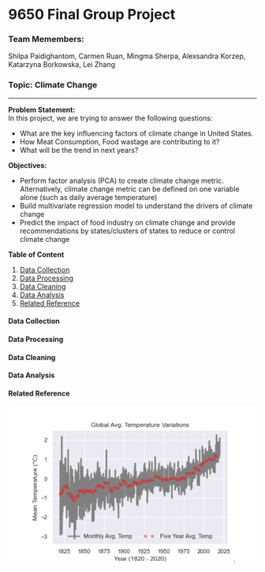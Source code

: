 
# 9650 Final Group Project

### Team Memembers: 
Shilpa Paidighantom, Carmen Ruan, Mingma Sherpa, 
Alexsandra Korzep, Katarzyna Borkowska, Lei Zhang
### Topic: Climate Change
---
**Problem Statement:**\
In this project, we are trying to answer the following questions:
* What are the key influencing factors of climate change in United States.
* How Meat Consumption, Food wastage are contributing to it?
* What will be the trend in next years?

**Objectives:**
* Perform factor analysis (PCA) to create climate change metric. Alternatively, climate change metric can be defined on one variable alone (such as daily average temperature)
* Build multivariate regression model to understand the drivers of climate change 
* Predict the impact of food industry on climate change and provide recommendations by states/clusters of states to reduce or control climate change 

**Table of Content**

1. [Data Collection](#Data-Collection)
2. [Data Processing](#Data-Processing)
3. [Data Cleaning](#Data-Cleaning)
4. [Data Analysis](#Data-Analysis)
5. [Related Reference](#Related-Reference)

#### Data Collection

#### Data Processing

#### Data Cleaning

#### Data Analysis

#### Related Reference




![global avg](img/image1.png)
